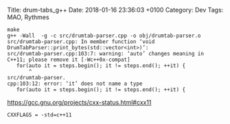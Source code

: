 Title:  drum-tabs_g++
Date:   2018-01-16 23:36:03 +0100
Category: Dev
Tags: MAO, Rythmes


```
make
g++ -Wall  -g -c src/drumtab-parser.cpp -o obj/drumtab-parser.o
src/drumtab-parser.cpp: In member function ‘void DrumTabParser::print_bytes(std::vector<int>)’:
src/drumtab-parser.cpp:103:7: warning: ‘auto’ changes meaning in C++11; please remove it [-Wc++0x-compat]
   for(auto it = steps.begin(); it != steps.end(); ++it) {
       ^
src/drumtab-parser.
cpp:103:12: error: ‘it’ does not name a type
   for(auto it = steps.begin(); it != steps.end(); ++it) {
```

https://gcc.gnu.org/projects/cxx-status.html#cxx11

```make
CXXFLAGS = -std=c++11
```
